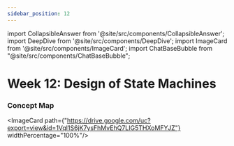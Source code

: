 ```yaml
---
sidebar_position: 12
---
```


import CollapsibleAnswer from '@site/src/components/CollapsibleAnswer';
import DeepDive from '@site/src/components/DeepDive';
import ImageCard from '@site/src/components/ImageCard';
import ChatBaseBubble from "@site/src/components/ChatBaseBubble";

# Week 12: Design of State Machines


<ChatBaseBubble/>

### Concept Map

<ImageCard path={"https://drive.google.com/uc?export=view&id=1Vql1S6jK7ysFhMvEhQ7LIG5THXoMFYJZ"} widthPercentage="100%"/>

